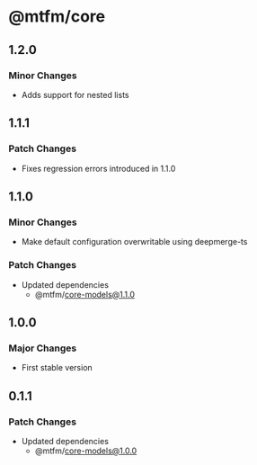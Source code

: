 # @mtfm/core

## 1.2.0

### Minor Changes

- Adds support for nested lists

## 1.1.1

### Patch Changes

- Fixes regression errors introduced in 1.1.0

## 1.1.0

### Minor Changes

- Make default configuration overwritable using deepmerge-ts

### Patch Changes

- Updated dependencies
  - @mtfm/core-models@1.1.0

## 1.0.0

### Major Changes

- First stable version

## 0.1.1

### Patch Changes

- Updated dependencies
  - @mtfm/core-models@1.0.0
